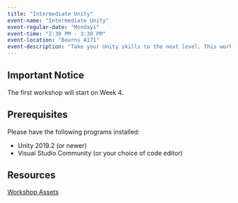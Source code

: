 ```yaml
---
title: "Intermediate Unity"
event-name: "Intermediate Unity"
event-regular-date: "Mondays"
event-time: "2:30 PM - 3:30 PM"
event-location: "Bourns A171"
event-description: "Take your Unity skills to the next level. This workshop series will teach you more advanced features in Unity, such as custom editors and save systems. Learn to take full advantage of Unity's capabilities to speed up your workflow and polish your virtual worlds. We recommend that you at least know the basics of Unity."
---
```

<div class="warning-box">
  <h2> Important Notice </h2>
  <p>The first workshop will start on Week 4.</p>
</div>

## Prerequisites
Please have the following programs installed:
- Unity 2019.2 (or newer)
- Visual Studio Community (or your choice of code editor)

## Resources
<a href="https://drive.google.com/drive/folders/1iBB66rpyEpwpB4z1jCrlbZBY17Nq_SVH?usp=sharing" class="btn-outlined-grey">Workshop Assets</a>